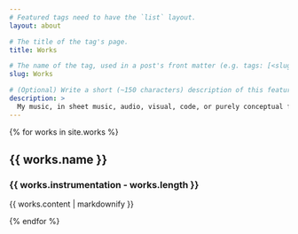 ```yaml
---
# Featured tags need to have the `list` layout.
layout: about

# The title of the tag's page.
title: Works

# The name of the tag, used in a post's front matter (e.g. tags: [<slug>]).
slug: Works

# (Optional) Write a short (~150 characters) description of this featured tag.
description: >
  My music, in sheet music, audio, visual, code, or purely conceptual forms. 
---
```


{% for works in site.works %}
  <h2>{{ works.name }}</h2>
  <h3>{{ works.instrumentation - works.length }}</h3>
  <p>{{ works.content | markdownify }}</p>
{% endfor %}